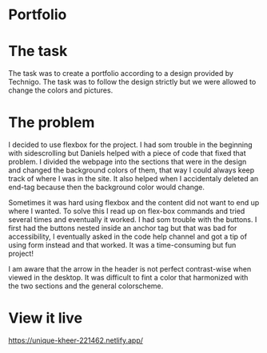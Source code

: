 # Portfolio

# The task
The task was to create a portfolio according to a design provided by Technigo. The task was to follow the design strictly but we were allowed to change the colors and pictures. 

# The problem
I decided to use flexbox for the project. I had som trouble in the beginning with sidescrolling but Daniels helped with a piece of code that fixed that problem. I divided the webpage into the sections that were in the design and changed the background colors of them, that way I could always keep track of where I was in the site. It also helped when I accidentaly deleted an end-tag because then the background color would change. 

Sometimes it was hard using flexbox and the content did not want to end up where I wanted. To solve this I read up on flex-box commands and tried several times and eventually it worked. I had som trouble with the buttons. I first had the buttons nested inside an anchor tag but that was bad for accessibility, I eventually asked in the code help channel and got a tip of using form instead and that worked. It was a time-consuming but fun project!

I am aware that the arrow in the header is not perfect contrast-wise when viewed in the desktop. It was difficult to fint a color that harmonized with the two sections and the general colorscheme. 

# View it live
https://unique-kheer-221462.netlify.app/ 